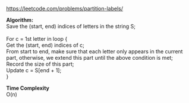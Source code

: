 https://leetcode.com/problems/partition-labels/

**Algorithm:** <br />
Save the (start, end) indices of letters in the string S; <br />
<br />
For c = 1st letter in loop { <br />
Get the (start, end) indices of c; <br />
From start to end, make sure that each letter only appears in the current part, otherwise, we extend this part until the above condition is met; <br />
Record the size of this part; <br />
Update c = S[end + 1]; <br />
}

**Time Complexity** <br />
O(n)